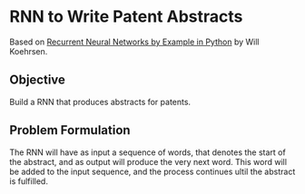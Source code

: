# RNN to Write Patent Abstracts

Based on [Recurrent Neural Networks by Example in Python](https://towardsdatascience.com/recurrent-neural-networks-by-example-in-python-ffd204f99470) by Will Koehrsen.

## Objective

Build a RNN that produces abstracts for patents.

## Problem Formulation

The RNN will have as input a sequence of words, that denotes the start of the abstract, and as output will produce the very next word. This word will be added to the input sequence, and the process continues ultil the abstract is fulfilled.

